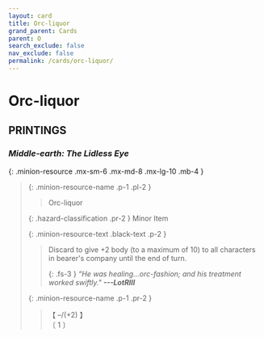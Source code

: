 ```yaml
---
layout: card
title: Orc-liquor
grand_parent: Cards
parent: O
search_exclude: false
nav_exclude: false
permalink: /cards/orc-liquor/
---
```


# Orc-liquor


## PRINTINGS


### _Middle-earth: The Lidless Eye_

{: .minion-resource .mx-sm-6 .mx-md-8 .mx-lg-10 .mb-4 }
> {: .minion-resource-name .p-1 .pl-2 }
> > <div class="hazard-mp"></div>
> > <div class="card-name">Orc-liquor</div>
>
> {: .hazard-classification .pr-2 }
> Minor Item
>
> {: .minion-resource-text .black-text .p-2 }
> > Discard to give +2 body (to a maximum of 10) to all characters in bearer's company until the end of turn. 
> > 
> > {: .fs-3 } 
> > _“He was healing...orc-fashion; and his treatment worked swiftly."_ ***---&#65279;LotRIII*** 
> 
> {: .minion-resource-name .p-1 .pr-2 }
> > <div class="card-shield">【 &ndash;/(+2) 】</div>
> > <div class="card-corruption-white">〔 1 〕</div>
